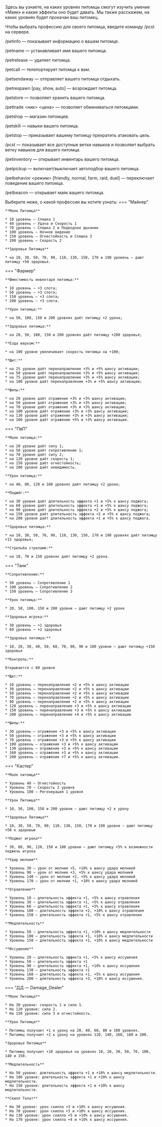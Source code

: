 Здесь вы узнаете, на каких уровнях питомцы смогут изучить умение «Маяк» и какие эффекты оно будет давать. Мы также расскажем, на каких уровнях будет прокачан ваш питомец.

Чтобы выбрать профессию для своего питомца, введите команду /pcst на сервере.

/petinfo — показывает информацию о вашем питомце.

/petname — устанавливает имя вашего питомца.

/petrelease — удаляет питомца.

/petcall — телепортирует питомца к вам.

/petsendaway — отправляет вашего питомца отдыхать.

/petrespawn [pay, show, auto] — возрождает питомца.

/petstore — позволяет хранить вашего питомца.

/pettrade <ник> <цена> — позволяет обмениваться питомцами.

/petshop — магазин питомцев.

/petskill — навыки вашего питомца.

/petstop — приказывает вашему питомцу прекратить атаковать цель.

/pcst — показывает все доступные ветки навыков и позволяет выбрать ветку навыков для вашего питомца.

/petinventory — открывает инвентарь вашего питомца.

/petpickup — включает/выключает автоподбор вашего питомца.

/petbehavior <режим> [friendly, normal, farm, raid, duel] — переключает поведение вашего питомца.

/petbeacon — открывает маяк вашего питомца.

Выберите ниже, о какой профессии вы хотите узнать: 
=== "Майнер"

    **Маяк Питомца**

    * 10 уровень — Спешка 1
    * 40 уровень — Удача и Скорость 1
    * 70 уровень — Спешка 2 и Подводное дыхание
    * 100 уровень — Ночное видение
    * 150 уровень — Огнестойкость и Спешка 3
    * 200 уровень — Скорость 2

    **Здоровье Питомца**

    * на 10, 30, 50, 70, 90, 110, 130, 150, 170 и 190 уровень — дают питомцу +50 здоровья.


=== "Фармер"


    **Вместимость инвентаря питомца:**

    * 10 уровень — +3 слота;
    * 50 уровень — +3 слота;
    * 150 уровень — +3 слота;
    * 200 уровень — +3 слота.

    **Урон питомца:**

    * на 50, 100, 150 и 200 уровнях даёт питомцу +2 урона;

    **Здоровье питомца:**

    * на 20, 50, 100, 150 и 200 уровнях даёт питомцу +200 здоровья;

    **Езда верхом:**

    * на 100 уровне увеличивает скорость питомца на +100;

    **Щит:**

    * на 25 уровне даёт перенаправление +3% и +5% шансу активации;
    * на 50 уровне даёт перенаправление +3% и +5% шансу активации;
    * на 75 уровне даёт перенаправление +3% и +5% шансу активации;
    * на 100 уровне даёт перенаправление +3% и +5% шансу активации;

    **Шипы:**

    * на 20 уровне даёт отражение +3% и +3% шансу активации;
    * на 50 уровне даёт отражение +3% и +3% шансу активации;
    * на 70 уровне даёт отражение +3% и +3% шансу активации;
    * на 100 уровне даёт отражение +3% и +3% шансу активации;
    * на 130 уровне даёт отражение +3% и +3% шансу активации;
    * на 160 уровне даёт отражение +5% и +3% шансу активации.


=== "ПвП"


    **Маяк питомца:**

    * на 20 уровне даёт силу 1;
    * на 50 уровне даёт сопротивление 1;
    * на 70 уровне даёт силу 2;
    * на 120 уровне даёт скорость 1;
    * на 150 уровне даёт огнестойкость;
    * на 200 уровне даёт невидимость.

    **Урон питомца:**

    * на 40, 80, 120 и 160 уровнях даёт питомцу +2 урона;

    **Поджёг:**

    * на 30 уровне даёт длительность эффекта +1 и +5% к шансу поджога;
    * на 60 уровне даёт длительность эффекта +1 и +5% к шансу поджога;
    * на 90 уровне даёт длительность эффекта +2 и +5% к шансу поджога;
    * на 150 уровне даёт длительность эффекта +2 и +5% к шансу поджога;
    * на 200 уровне даёт длительность эффекта +1 и +5% к шансу поджога.

    **Здоровье питомца:**

    * на 10, 30, 50, 70, 90, 110, 130, 150, 170 и 190 уровнях даёт питомцу +15 здоровья;

    **Стрельба стрелами:**

    * на 10, 70 и 150 уровнях даёт питомцу +2 урона.


=== "Танк"


    **Сопротивление:**

    * 50 уровень — Сопротивление 1
    * 100 уровень — Сопротивление 2
    * 150 уровень — Сопротивление 3

    **Урон питомца:**

    * 20, 50, 100, 150 и 200 уровни — дают питомцу +2 урона

    **Здоровье игрока:**

    * 30 уровень — +1 здоровья
    * 60 уровень — +2 здоровья

    **Здоровье питомца:**

    * 10, 20, 30, 40, 50, 60, 70, 80, 90 и 100 уровни — дают питомцу +150 здоровья

    **Контроль:**

    Открывается с 60 уровня

    **Щит:**

    * 10 уровень — перенаправление +2 и +5% к шансу активации
    * 30 уровень — перенаправление +2 и +5% к шансу активации
    * 50 уровень — перенаправление +2 и +5% к шансу активации
    * 70 уровень — перенаправление +2 и +5% к шансу активации
    * 90 уровень — перенаправление +2 и +5% к шансу активации
    * 120 уровень — перенаправление +3 и +5% к шансу активации
    * 150 уровень — перенаправление +3 и +5% к шансу активации
    * 200 уровень — перенаправление +4 и +5% к шансу активации

    **Шипы:**

    * 30 уровень — отражение +3 и +5% к шансу активации
    * 50 уровень — отражение +3 и +5% к шансу активации
    * 70 уровень — отражение +3 и +5% к шансу активации
    * 100 уровень — отражение +3 и +5% к шансу активации
    * 130 уровень — отражение +3 и +5% к шансу активации
    * 160 уровень — отражение +3 и +5% к шансу активации
    * 200 уровень — отражение +7 и +5% к шансу активации.


=== "Кастер"


    **Маяк питомца**

    * Уровень 40 — Огнестойкость
    * Уровень 70 — Скорость 2 уровня
    * Уровень 100 — Регенерация 1 уровня

    **Урон Питомца**

    * 10, 50, 100, 150 и 200 уровни — дают питомцу +2 к урону

    **Здоровье Питомца**

    * 10, 30, 50, 70, 90, 110, 130, 150, 170 и 190 уровни — дают питомцу +50 к здоровью

    **Поджог игрока**

    * 30, 60, 90, 120, 150 и 180 уровни — дают питомцу +5% к возможности поджечь игрока

    **Удар молнии**

    * Уровень 30 — урон от молнии +5, +10% к шансу удара молнией
    * Уровень 90 — урон от молнии +3, +5% к шансу удара молнией
    * Уровень 140 — урон от молнии +2, +5% к шансу удара молнией
    * Уровень 170 — урон от молнии +1, +10% к шансу удара молнией

    **Отравление**

    * Уровень 10 — длительность эффекта +1, +5% к шансу отравления
    * Уровень 30 — длительность эффекта +1, +5% к шансу отравления
    * Уровень 60 — длительность эффекта +1, +5% к шансу отравления
    * Уровень 100 — длительность эффекта +2, +10% к шансу отравления
    * Уровень 150 — длительность эффекта +1, +5% к шансу отравления

    **Медлительность**

    * Уровень 50 — длительность эффекта +1, +10% к шансу медлительности
    * Уровень 100 — длительность эффекта +1, +10% к шансу медлительности
    * Уровень 150 — длительность эффекта +1, +10% к шансу медлительности

    **Иссушение**

    * Уровень 20 — длительность эффекта +1, +5% к шансу иссушения
    * Уровень 50 — длительность эффекта +1
    * Уровень 90 — длительность эффекта +1, +10% к шансу иссушения
    * Уровень 130 — длительность эффекта +1
    * Уровень 160 — длительность эффекта +1, +5% к шансу иссушения
    * Уровень 200 — длительность эффекта +3, +10% к шансу иссушения.

=== "ДД — Damage_Dealer"


    **Маяк Питомца**

    * На 30 уровне: скорость 1 и сила 1.
    * На 120 уровне: сила 2.
    * На 150 уровне: сила 3 и огнестойкость.

    **Урон Питомца**

    * Питомец получает +1 к урону на 20, 40, 60, 80 и 100 уровнях.
    * Питомец получает +2 к урону на уровнях 120, 140, 160, 180 и 200.

    *Здоровье Питомца**

    * Питомец получает +10 здоровья на уровнях 10, 20, 30, 50, 70, 100, 140 и 150.

    **Медлительность**

    * На 50 уровне: длительность эффекта +1 и +10% к шансу медлительности.
    * На 100 уровне: длительность эффекта +1 и +10% к шансу медлительности.
    * На 150 уровне: длительность эффекта +1 и +10% к шансу медлительности.

    **Скилл Топат**

    * На 30 уровне: урон скилла +3 и +10% к шансу иссушения.
    * На 70 уровне: урон скилла +3 и +10% к шансу иссушения.
    * На 130 уровне: урон скилла +5 и +10% к шансу иссушения.
    * На 170 уровне: урон скилла +4 и +10% к шансу иссушения.